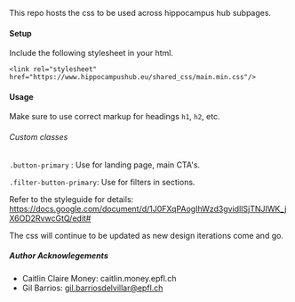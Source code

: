 This repo hosts the css to be used across hippocampus hub subpages.

#### Setup

Include the following stylesheet in your html.

```<link rel="stylesheet" href="https://www.hippocampushub.eu/shared_css/main.min.css"/>```


#### Usage

Make sure to use correct markup for headings `h1`, `h2`, etc.

###### Custom classes 

`.button-primary` : Use for landing page, main CTA's.

`.filter-button-primary`: Use for filters in sections.

Refer to the styleguide for details: https://docs.google.com/document/d/1J0FXqPAogIhWzd3gvidlISjTNJIWK_jX6OD2RvwcGtQ/edit#

The css will continue to be updated as new design iterations come and go.

##### Author Acknowlegements

- Caitlin Claire Money: caitlin.money.epfl.ch
- Gil Barrios: gil.barriosdelvillar@epfl.ch